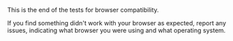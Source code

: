 This is the end of the tests for browser compatibility.

If you find something didn't work with your browser as expected, report any issues, indicating what browser you were using and what operating system.
